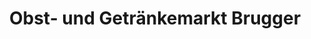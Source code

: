 ---
title: "Obst- und Getränkemarkt Brugger"
url: /eriskirch/obst-und-getraenkemarkt-brugger/
shop: Getränke
---